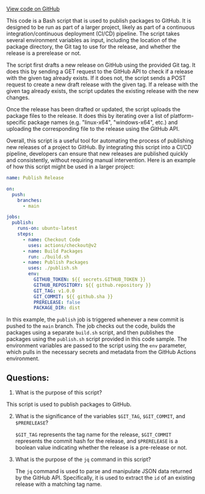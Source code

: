 [View code on GitHub](https://github.com/NethermindEth/nethermind/scripts/deployment/publish-github.sh)

This code is a Bash script that is used to publish packages to GitHub. It is designed to be run as part of a larger project, likely as part of a continuous integration/continuous deployment (CI/CD) pipeline. The script takes several environment variables as input, including the location of the package directory, the Git tag to use for the release, and whether the release is a prerelease or not.

The script first drafts a new release on GitHub using the provided Git tag. It does this by sending a GET request to the GitHub API to check if a release with the given tag already exists. If it does not, the script sends a POST request to create a new draft release with the given tag. If a release with the given tag already exists, the script updates the existing release with the new changes.

Once the release has been drafted or updated, the script uploads the package files to the release. It does this by iterating over a list of platform-specific package names (e.g. "linux-x64", "windows-x64", etc.) and uploading the corresponding file to the release using the GitHub API.

Overall, this script is a useful tool for automating the process of publishing new releases of a project to GitHub. By integrating this script into a CI/CD pipeline, developers can ensure that new releases are published quickly and consistently, without requiring manual intervention. Here is an example of how this script might be used in a larger project:

```yaml
name: Publish Release

on:
  push:
    branches:
      - main

jobs:
  publish:
    runs-on: ubuntu-latest
    steps:
      - name: Checkout Code
        uses: actions/checkout@v2
      - name: Build Packages
        run: ./build.sh
      - name: Publish Packages
        uses: ./publish.sh
        env:
          GITHUB_TOKEN: ${{ secrets.GITHUB_TOKEN }}
          GITHUB_REPOSITORY: ${{ github.repository }}
          GIT_TAG: v1.0.0
          GIT_COMMIT: ${{ github.sha }}
          PRERELEASE: false
          PACKAGE_DIR: dist
```

In this example, the `publish` job is triggered whenever a new commit is pushed to the `main` branch. The job checks out the code, builds the packages using a separate `build.sh` script, and then publishes the packages using the `publish.sh` script provided in this code sample. The environment variables are passed to the script using the `env` parameter, which pulls in the necessary secrets and metadata from the GitHub Actions environment.
## Questions: 
 1. What is the purpose of this script?
   
   This script is used to publish packages to GitHub.

2. What is the significance of the variables `$GIT_TAG`, `$GIT_COMMIT`, and `$PRERELEASE`?

   `$GIT_TAG` represents the tag name for the release, `$GIT_COMMIT` represents the commit hash for the release, and `$PRERELEASE` is a boolean value indicating whether the release is a pre-release or not.

3. What is the purpose of the `jq` command in this script?

   The `jq` command is used to parse and manipulate JSON data returned by the GitHub API. Specifically, it is used to extract the `id` of an existing release with a matching tag name.